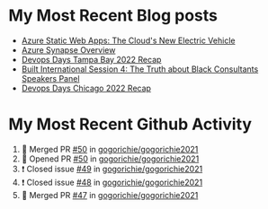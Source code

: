 # My Most Recent Blog posts
<!-- BLOG-POST-LIST:START -->
- [Azure Static Web Apps: The Cloud&#39;s New Electric Vehicle](https://www.gogorichie.com/blog/microsoft/azurespringcleaning2023/)
- [Azure Synapse Overview](https://www.gogorichie.com/blog/microsoft/azure-synapse-overview/)
- [Devops Days Tampa Bay 2022 Recap](https://www.gogorichie.com/blog/devopsdaystampabay2022recap/)
- [Built International Session 4: The Truth about Black Consultants Speakers Panel](https://www.gogorichie.com/blog/built-speakers-panel-appearance/)
- [Devops Days Chicago 2022 Recap](https://www.gogorichie.com/blog/devopsdayschicago2022recap/)
<!-- BLOG-POST-LIST:END -->


# My Most Recent Github Activity
<!--START_SECTION:activity-->
1. 🎉 Merged PR [#50](https://github.com/gogorichie/gogorichie2021/pull/50) in [gogorichie/gogorichie2021](https://github.com/gogorichie/gogorichie2021)
2. 💪 Opened PR [#50](https://github.com/gogorichie/gogorichie2021/pull/50) in [gogorichie/gogorichie2021](https://github.com/gogorichie/gogorichie2021)
3. ❗️ Closed issue [#49](https://github.com/gogorichie/gogorichie2021/issues/49) in [gogorichie/gogorichie2021](https://github.com/gogorichie/gogorichie2021)
4. ❗️ Closed issue [#48](https://github.com/gogorichie/gogorichie2021/issues/48) in [gogorichie/gogorichie2021](https://github.com/gogorichie/gogorichie2021)
5. 🎉 Merged PR [#47](https://github.com/gogorichie/gogorichie2021/pull/47) in [gogorichie/gogorichie2021](https://github.com/gogorichie/gogorichie2021)
<!--END_SECTION:activity-->


